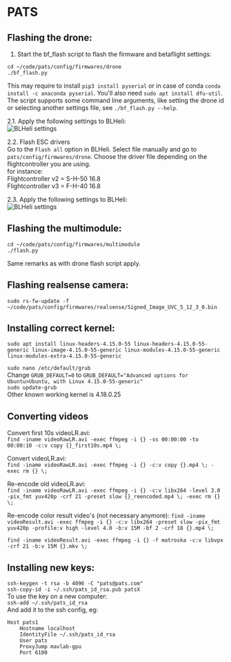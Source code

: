 # PATS

## Flashing the drone:

1. Start the bf_flash script to flash the firmware and betaflight settings:
```
cd ~/code/pats/config/firmwares/drone
./bf_flash.py
```
This may require to install `pip3 install pyserial` or in case of conda `conda install -c anaconda pyserial`. You'll also need `sudo apt install dfu-util`.
The script supports some command line arguments, like setting the drone id or selecting another settings file, see `./bf_flash.py --help`. 

2.1. Apply the following settings to BLHeli:  
![BLHeli settings](https://github.com/pats-drones/pats/blob/master/doc/BLHeliSettings.png)

2.2. Flash ESC drivers  
Go to the `Flash all` option in BLHeli. Select file manually and go to `pats/config/firmwares/drone`.
Choose the driver file depending on the flightcontroller you are using.  
for instance:  
Flightcontroller v2 = S-H-50 16.8  
Flightcontroller v3 = F-H-40 16.8

2.3. Apply the following settings to BLHeli:  
![BLHeli settings](https://github.com/pats-drones/pats/blob/master/doc/BLHeliESCSetting.jpeg)

## Flashing the multimodule:
```
cd ~/code/pats/config/firmwares/multimodule
./flash.py
```
Same remarks as with drone flash script apply.

## Flashing realsense camera:
`sudo rs-fw-update -f ~/code/pats/config/firmwares/realsense/Signed_Image_UVC_5_12_3_0.bin`

## Installing correct kernel:
`sudo apt install linux-headers-4.15.0-55 linux-headers-4.15.0-55-generic linux-image-4.15.0-55-generic linux-modules-4.15.0-55-generic linux-modules-extra-4.15.0-55-generic`  

`sudo nano /etc/default/grub`  
Change `GRUB_DEFAULT=0` to `GRUB_DEFAULT="Advanced options for Ubuntu>Ubuntu, with Linux 4.15.0-55-generic"`  
`sudo update-grub`  
Other known working kernel is 4.18.0.25

## Converting videos
Convert first 10s videoLR.avi:  
`find -iname videoRawLR.avi -exec ffmpeg -i {} -ss 00:00:00 -to 00:00:10 -c:v copy {}_first10s.mp4 \;` 

Convert videoLR.avi:  
`find -iname videoRawLR.avi -exec ffmpeg -i {} -c:v copy {}.mp4 \; -exec rm {} \;` 

Re-encode old videoLR.avi:  
`find -iname videoRawLR.avi -exec ffmpeg -i {} -c:v libx264 -level 3.0 -pix_fmt yuv420p -crf 21 -preset slow {}_reencoded.mp4 \; -exec rm {} \;` 

Re-encode color result video's (not necessary anymore):
`find -iname videoResult.avi -exec ffmpeg -i {} -c:v libx264 -preset slow -pix_fmt yuv420p -profile:v high -level 4.0 -b:v 15M -bf 2 -crf 18 {}.mp4 \;`

`find -iname videoResult.avi -exec ffmpeg -i {} -f matroska -c:v libvpx -crf 21 -b:v 15M {}.mkv \;` 


## Installing new keys:  
`ssh-keygen -t rsa -b 4096 -C "pats@pats.com"`  
`ssh-copy-id -i ~/.ssh/pats_id_rsa.pub patsX`  
To use the key on a new computer:  
`ssh-add ~/.ssh/pats_id_rsa`  
And add it to the ssh config, eg:  
```
Host pats1
	Hostname localhost
	IdentityFile ~/.ssh/pats_id_rsa
	User pats
	ProxyJump mavlab-gpu
	Port 6100
```  

